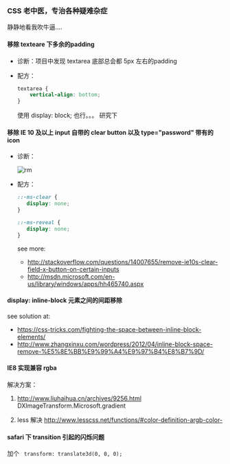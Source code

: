 ### CSS 老中医，专治各种疑难杂症

静静地看我吹牛逼....

#### 移除 texteare 下多余的padding

- 诊断：项目中发现 textarea 底部总会都 5px 左右的padding
- 配方：

    ```css
    textarea {
        vertical-align: bottom;
    }
    ```

    使用 display: block; 也行。。。 研究下

#### 移除 IE 10 及以上 input 自带的 clear button 以及 type="password" 带有的 icon

- 诊断：
  
    ![rm](https://cloud.githubusercontent.com/assets/6628666/9102004/3c4d6cb2-3c20-11e5-9c6f-613e71d992bc.png)

- 配方：

    ```css
    ::-ms-clear {
       display: none;
    }

    ::-ms-reveal {
       display: none;
    }
    ```

    see more:
    - http://stackoverflow.com/questions/14007655/remove-ie10s-clear-field-x-button-on-certain-inputs
    - http://msdn.microsoft.com/en-us/library/windows/apps/hh465740.aspx

#### display: inline-block 元素之间的间距移除

see solution at:
- <https://css-tricks.com/fighting-the-space-between-inline-block-elements/>
- <http://www.zhangxinxu.com/wordpress/2012/04/inline-block-space-remove-%E5%8E%BB%E9%99%A4%E9%97%B4%E8%B7%9D/>

#### IE8 实现兼容 rgba

解决方案：

1. http://www.liuhaihua.cn/archives/9256.html  DXImageTransform.Microsoft.gradient

2. less 解决 http://www.lesscss.net/functions/#color-definition-argb-color-

#### safari 下 transition 引起的闪烁问题

加个 ` transform: translate3d(0, 0, 0);`
